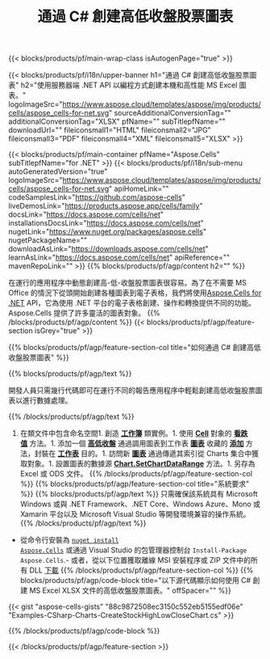 ﻿---
title: 通過 C# 創建高低收盤股票圖表
url: /zh-hant/net/create-stockhighlowclose-chart/
description: C# 使用 .NET 庫將高低收盤股票圖表創建到 Excel 的示例代碼。使用此代碼在 VB.NET、Asp.NET 或任何基於 .NET 的應用程序中為 MS Excel 創建高低收盤股票圖表。
---
{{< blocks/products/pf/main-wrap-class isAutogenPage="true" >}}

{{< blocks/products/pf/i18n/upper-banner h1="通過 C# 創建高低收盤股票圖表" h2="使用服務器端 .NET API 以編程方式創建本機和高性能 MS Excel 圖表。" logoImageSrc="https://www.aspose.cloud/templates/aspose/img/products/cells/aspose_cells-for-net.svg" sourceAdditionalConversionTag="" additionalConversionTag="XLSX" pfName="" subTitlepfName="" downloadUrl="" fileiconsmall1="HTML" fileiconsmall2="JPG" fileiconsmall3="PDF" fileiconsmall4="XML" fileiconsmall5="XLSX" >}}

{{< blocks/products/pf/main-container pfName="Aspose.Cells" subTitlepfName="for .NET" >}}
{{< blocks/products/pf/i18n/sub-menu autoGeneratedVersion="true" logoImageSrc="https://www.aspose.cloud/templates/aspose/img/products/cells/aspose_cells-for-net.svg" apiHomeLink="" codeSamplesLink="https://github.com/aspose-cells" liveDemosLink="https://products.aspose.app/cells/family" docsLink="https://docs.aspose.com/cells/net" installationsDocsLink="https://docs.aspose.com/cells/net" nugetLink="https://www.nuget.org/packages/aspose.cells" nugetPackageName="" downloadAsLink="https://downloads.aspose.com/cells/net" learnAsLink="https://docs.aspose.com/cells/net" apiReference="" mavenRepoLink="" >}}
{{% blocks/products/pf/agp/content h2="" %}}

在運行的應用程序中動態創建高-低-收盤股票圖表很容易。為了在不需要 MS Office 的情況下從頭開始創建各種圖表到電子表格，我們將使用[Aspose.Cells for .NET](https://products.aspose.com/cells/net)  API，它為使用 .NET 平台的電子表格創建、操作和轉換提供不同的功能。 Aspose.Cells 提供了許多靈活的圖表對象。
{{% /blocks/products/pf/agp/content %}}
{{< blocks/products/pf/agp/feature-section isGrey="true" >}}

{{% blocks/products/pf/agp/feature-section-col title="如何通過 C# 創建高低收盤股票圖表" %}}

{{% blocks/products/pf/agp/text %}}

開發人員只需幾行代碼即可在運行不同的報告應用程序中輕鬆創建高低收盤股票圖表以進行數據處理。

{{% /blocks/products/pf/agp/text %}}

1. 在類文件中包含命名空間1. 創造 [**工作簿**](https://apireference.aspose.com/cells/net/aspose.cells/workbook) 類實例。1. 使用 [**Cell**](https://apireference.aspose.com/cells/net/aspose.cells/cell) 對象的 [**看跌值**](https://apireference.aspose.com/cells/net/aspose.cells/cell/methods/putvalue/index) 方法。1. 添加一個 [**高低收盤**](https://apireference.aspose.com/cells/net/aspose.cells.charts/charttype) 通過調用圖表到工作表 [**圖表**](https://apireference.aspose.com/cells/net/aspose.cells.charts/chartcollection) 收藏的 [**添加**](https://apireference.aspose.com/cells/net/aspose.cells.charts/chartcollection/methods/add) 方法，封裝在 [**工作表**](https://apireference.aspose.com/cells/net/aspose.cells/worksheet) 目的。1. 訪問新 [**圖表**](https://apireference.aspose.com/cells/net/aspose.cells.charts/chart) 通過傳遞其索引從 Charts 集合中獲取對象。1. 設置圖表的數據源 [**Chart.SetChartDataRange**](https://https://apireference.aspose.com/cells/net/aspose.cells.charts/chart/methods/setchartdatarange) 方法。1. 另存為 Excel 或 ODS 文件。
{{% /blocks/products/pf/agp/feature-section-col %}}
{{% blocks/products/pf/agp/feature-section-col title="系統要求" %}}
{{% blocks/products/pf/agp/text %}}
只需確保該系統具有 Microsoft Windows 或與 .NET Framework、.NET Core、Windows Azure、Mono 或 Xamarin 平台以及 Microsoft Visual Studio 等開發環境兼容的操作系統。
{{% /blocks/products/pf/agp/text %}}
- 從命令行安裝為 <code><a href="https://downloads.aspose.com/cells/net">nuget install Aspose.Cells</a></code> 或通過 Visual Studio 的包管理器控制台 <code>Install-Package Aspose.Cells</code>.- 或者，從以下位置獲取離線 MSI 安裝程序或 ZIP 文件中的所有 DLL <a href="https://downloads.aspose.com/cells/net">下載</a>
{{% /blocks/products/pf/agp/feature-section-col %}}
{{% blocks/products/pf/agp/code-block title="以下源代碼顯示如何使用 C# 創建 MS Excel XLSX 文件的高低收盤股票圖表。" offSpacer="" %}}

{{< gist "aspose-cells-gists" "88c9872508ec3150c552eb5155edf06e" "Examples-CSharp-Charts-CreateStockHighLowCloseChart.cs" >}}

{{% /blocks/products/pf/agp/code-block %}}

{{< /blocks/products/pf/agp/feature-section >}}

<!-- aboutfile Starts -->